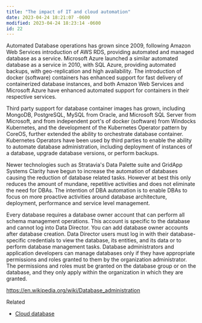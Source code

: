 ```yaml
---
title: "The impact of IT and cloud automation"
date: 2023-04-24 18:21:07 -0600
modified: 2023-04-24 18:23:14 -0600
id: 22
---
```



Automated Database operations has grown since 2009, following Amazon Web Services introduction of AWS RDS, providing automated and managed database as a service. Microsoft Azure launched a similar automated database as a service in 2010, with SQL Azure, providing automated backups, with geo-replication and high availability. The introduction of docker (software) containers has enhanced support for fast delivery of containerized database instances, and both Amazon Web Services and Microsoft Azure have enhanced automated support for containers in their respective services.

Third party support for database container images has grown, including MongoDB, PostgreSQL, MySQL from Oracle, and Microsoft SQL Server from Microsoft, and from independent port's of docker (software) from Windocks  Kubernetes, and the development of the Kubernetes Operator pattern by CoreOS, further extended the ability to orchestrate database container. Kubernetes Operators have been used by third parties to enable the ability to automate database administration, including deployment of instances of a database, upgrade database versions, or perform backups.

Newer technologies such as Stratavia's Data Palette suite and GridApp Systems Clarity have begun to increase the automation of databases causing the reduction of database related tasks. However at best this only reduces the amount of mundane, repetitive activities and does not eliminate the need for DBAs. The intention of DBA automation is to enable DBAs to focus on more proactive activities around database architecture, deployment, performance and service level management.

Every database requires a database owner account that can perform all schema management operations. This account is specific to the database and cannot log into Data Director. You can add database owner accounts after database creation. Data Director users must log in with their database-specific credentials to view the database, its entities, and its data or to perform database management tasks. Database administrators and application developers can manage databases only if they have appropriate permissions and roles granted to them by the organization administrator. The permissions and roles must be granted on the database group or on the database, and they only apply within the organization in which they are granted.

https://en.wikipedia.org/wiki/Database_administration


Related

- [Cloud database](https://en.wikipedia.org/wiki/Cloud_database?wprov=sfti1)

